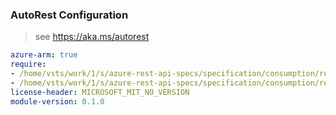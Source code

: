 ### AutoRest Configuration

> see https://aka.ms/autorest

``` yaml
azure-arm: true
require:
- /home/vsts/work/1/s/azure-rest-api-specs/specification/consumption/resource-manager/readme.md
- /home/vsts/work/1/s/azure-rest-api-specs/specification/consumption/resource-manager/readme.go.md
license-header: MICROSOFT_MIT_NO_VERSION
module-version: 0.1.0
```